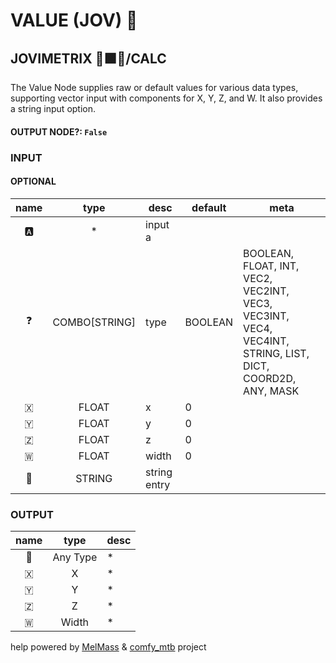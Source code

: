 # VALUE (JOV) 🧬

## JOVIMETRIX 🔺🟩🔵/CALC

The Value Node supplies raw or default values for various data types, supporting vector input with components for X, Y, Z, and W. It also provides a string input option.

#### OUTPUT NODE?: `False`

### INPUT

#### OPTIONAL

name|type|desc|default|meta
:---:|:---:|---|---|---
🅰️|*|input a||
❓|COMBO[STRING]|type|BOOLEAN|BOOLEAN, FLOAT, INT, VEC2, VEC2INT, VEC3, VEC3INT, VEC4,<br>VEC4INT, STRING, LIST, DICT, COORD2D, ANY, MASK
🇽|FLOAT|x|0|
🇾|FLOAT|y|0|
🇿|FLOAT|z|0|
🇼|FLOAT|width|0|
📝|STRING|string entry||

### OUTPUT

name|type|desc
:---:|:---:|---
🔮|Any Type|*
🇽|X|*
🇾|Y|*
🇿|Z|*
🇼|Width|*

help powered by [MelMass](https://github.com/melMass) & [comfy_mtb](https://github.com/melMass/comfy_mtb) project
